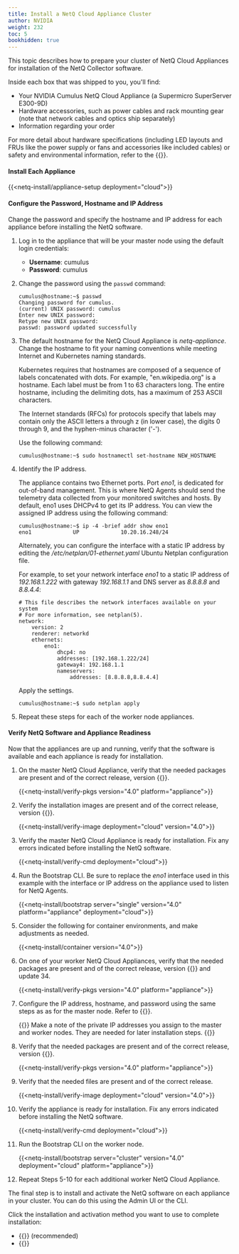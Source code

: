 ```yaml
---
title: Install a NetQ Cloud Appliance Cluster
author: NVIDIA
weight: 232
toc: 5
bookhidden: true
---
```

This topic describes how to prepare your cluster of NetQ Cloud Appliances for installation of the NetQ Collector software.

Inside each box that was shipped to you, you'll find:

- Your NVIDIA Cumulus NetQ Cloud Appliance (a Supermicro SuperServer E300-9D)
- Hardware accessories, such as power cables and rack mounting gear (note that network cables and optics ship separately)
- Information regarding your order

For more detail about hardware specifications (including LED layouts and FRUs like the power supply or fans and accessories like included cables) or safety and environmental information, refer to the {{<exlink url="https://www.supermicro.com/manuals/superserver/mini-itx/MNL-2094.pdf" text="user manual">}}.

#### Install Each Appliance

{{<netq-install/appliance-setup deployment="cloud">}}

#### Configure the Password, Hostname and IP Address

Change the password and specify the hostname and IP address for each appliance before installing the NetQ software.

1. Log in to the appliance that will be your master node using the default login credentials:

    - **Username**: cumulus
    - **Password**: cumulus

2. Change the password using the `passwd` command:

    ```
    cumulus@hostname:~$ passwd
    Changing password for cumulus.
    (current) UNIX password: cumulus
    Enter new UNIX password:
    Retype new UNIX password:
    passwd: password updated successfully
    ```

3. The default hostname for the NetQ Cloud Appliance is *netq-appliance*. Change the hostname to fit your naming conventions while meeting Internet and Kubernetes naming standards.

    Kubernetes requires that hostnames are composed of a sequence of labels concatenated with dots. For example, "en.wikipedia.org" is a hostname. Each label must be from 1 to 63 characters long. The entire hostname, including the delimiting dots, has a maximum of 253 ASCII characters.

    The Internet standards (RFCs) for protocols specify that labels may contain only the ASCII letters a through z (in lower case), the digits 0 through 9, and the hyphen-minus character ('-').

    Use the following command:

    ```
    cumulus@hostname:~$ sudo hostnamectl set-hostname NEW_HOSTNAME
    ```

4. Identify the IP address.

    The appliance contains two Ethernet ports. Port *eno1*, is dedicated for out-of-band management. This is where NetQ Agents should send the telemetry data collected from your monitored switches and hosts. By default, eno1 uses DHCPv4 to get its IP address. You can view the assigned IP address using the following command:

    ```
    cumulus@hostname:~$ ip -4 -brief addr show eno1
    eno1             UP             10.20.16.248/24
    ```

    Alternately, you can configure the interface with a static IP address by editing the */etc/netplan/01-ethernet.yaml* Ubuntu Netplan configuration file.

    For example, to set your network interface *eno1* to a static IP address of *192.168.1.222* with gateway *192.168.1.1* and DNS server as *8.8.8.8* and *8.8.4.4*:

    ```
    # This file describes the network interfaces available on your system
    # For more information, see netplan(5).
    network:
        version: 2
        renderer: networkd
        ethernets:
            eno1:
                dhcp4: no
                addresses: [192.168.1.222/24]
                gateway4: 192.168.1.1
                nameservers:
                    addresses: [8.8.8.8,8.8.4.4]
    ```

    Apply the settings.

    ```
    cumulus@hostname:~$ sudo netplan apply
    ```

5. Repeat these steps for each of the worker node appliances.

#### Verify NetQ Software and Appliance Readiness

Now that the appliances are up and running, verify that the software is available and each appliance is ready for installation.

1. On the master NetQ Cloud Appliance, verify that the needed packages are present and of the correct release, version {{<version>}}.

    {{<netq-install/verify-pkgs version="4.0" platform="appliance">}}

2. Verify the installation images are present and of the correct release, version {{<version>}}.

    {{<netq-install/verify-image deployment="cloud" version="4.0">}}

3. Verify the master NetQ Cloud Appliance is ready for installation. Fix any errors indicated before installing the NetQ software.

    {{<netq-install/verify-cmd deployment="cloud">}}

4. Run the Bootstrap CLI. Be sure to replace the *eno1* interface used in this example with the interface or IP address on the appliance used to listen for NetQ Agents.

    {{<netq-install/bootstrap server="single" version="4.0" platform="appliance" deployment="cloud">}}

5. Consider the following for container environments, and make adjustments as needed.

    {{<netq-install/container version="4.0">}}

6. On one of your worker NetQ Cloud Appliances, verify that the needed packages are present and of the correct release, version {{<version>}} and update 34.

    {{<netq-install/verify-pkgs version="4.0" platform="appliance">}}

7. Configure the IP address, hostname, and password using the same steps as as for the master node. Refer to {{<link url="#configure-the-password-hostname-and-ip-address" text="Configure the Password, Hostname, and IP Address">}}.

    {{<notice note>}}
Make a note of the private IP addresses you assign to the master and worker nodes. They are needed for later installation steps.
    {{</notice>}}

8. Verify that the needed packages are present and of the correct release, version {{<version>}}.

    {{<netq-install/verify-pkgs version="4.0" platform="appliance">}}

9. Verify that the needed files are present and of the correct release.

    {{<netq-install/verify-image deployment="cloud" version="4.0">}}

10. Verify the appliance is ready for installation. Fix any errors indicated before installing the NetQ software.

    {{<netq-install/verify-cmd deployment="cloud">}}

11. Run the Bootstrap CLI on the worker node.

    {{<netq-install/bootstrap server="cluster" version="4.0" deployment="cloud" platform="appliance">}}

12. Repeat Steps 5-10 for each additional worker NetQ Cloud Appliance.

The final step is to install and activate the NetQ software on each appliance in your cluster. You can do this using the Admin UI or the CLI.

Click the installation and activation method you want to use to complete installation:

- {{<link title="Install NetQ Using the Admin UI" text="Use the Admin UI">}} (recommended)
- {{<link title="Install NetQ Using the CLI" text="Use the CLI">}}